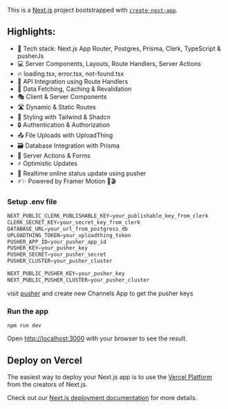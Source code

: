 This is a [Next.js](https://nextjs.org) project bootstrapped with [`create-next-app`](https://nextjs.org/docs/app/api-reference/cli/create-next-app).

## Highlights:

- 🚀 Tech stack: Next.js App Router, Postgres, Prisma, Clerk, TypeScript & pusherJs
- 💻 Server Components, Layouts, Route Handlers, Server Actions
- 🔥 loading.tsx, error.tsx, not-found.tsx
- 📡 API Integration using Route Handlers
- 🔄 Data Fetching, Caching & Revalidation
- 🎭 Client & Server Components
- 🛣️ Dynamic & Static Routes
- 🎨 Styling with Tailwind & Shadcn
- 🔒 Authentication & Authorization
- 📤 File Uploads with UploadThing
- 🗃️ Database Integration with Prisma
- 🚀 Server Actions & Forms
- ⚡ Optimistic Updates
- 💫 Realtime online status update using pusher
- ⚡️✨ Powered by Framer Motion 💫🎬

### Setup .env file

```js
NEXT_PUBLIC_CLERK_PUBLISHABLE_KEY=your_publishable_key_from_clerk
CLERK_SECRET_KEY=your_secret_key_from_clerk
DATABASE_URL=your_url_from_postgress_db
UPLOADTHING_TOKEN=your_uploadthing_token
PUSHER_APP_ID=your_pusher_app_id
PUSHER_KEY=your_pusher_key
PUSHER_SECRET=your_pusher_secret
PUSHER_CLUSTER=your_pusher_cluster

NEXT_PUBLIC_PUSHER_KEY=your_pusher_key
NEXT_PUBLIC_PUSHER_CLUSTER=your_pusher_cluster
```

visit [pusher](https://pusher.com) and create new Channels App to get the pusher keys

### Run the app

```shell
npm run dev
```
Open [http://localhost:3000](http://localhost:3000) with your browser to see the result.


## Deploy on Vercel

The easiest way to deploy your Next.js app is to use the [Vercel Platform](https://vercel.com/new?utm_medium=default-template&filter=next.js&utm_source=create-next-app&utm_campaign=create-next-app-readme) from the creators of Next.js.

Check out our [Next.js deployment documentation](https://nextjs.org/docs/app/building-your-application/deploying) for more details.

